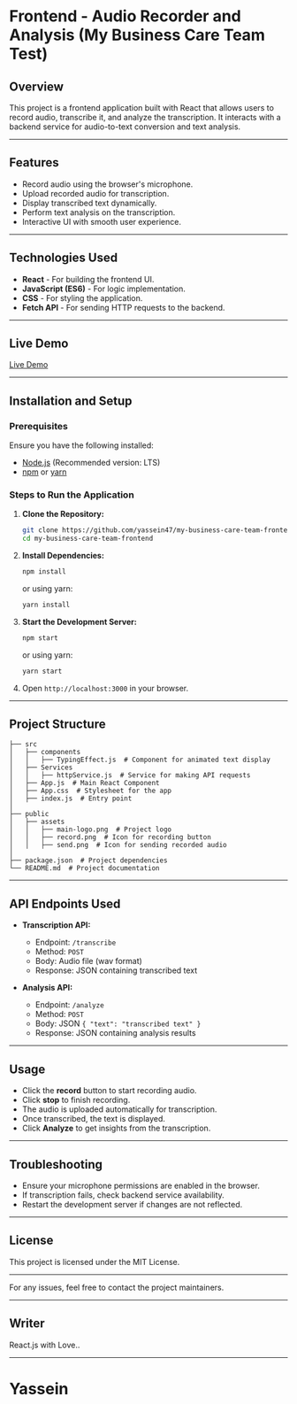 # Frontend - Audio Recorder and Analysis (My Business Care Team Test)

## Overview
This project is a frontend application built with React that allows users to record audio, transcribe it, and analyze the transcription. It interacts with a backend service for audio-to-text conversion and text analysis.

---


## Features
- Record audio using the browser's microphone.
- Upload recorded audio for transcription.
- Display transcribed text dynamically.
- Perform text analysis on the transcription.
- Interactive UI with smooth user experience.

---


## Technologies Used
- **React** - For building the frontend UI.
- **JavaScript (ES6)** - For logic implementation.
- **CSS** - For styling the application.
- **Fetch API** - For sending HTTP requests to the backend.

---


## Live Demo
[Live Demo](https://distinctive-faunie-my-bisuness-care-team-frontend-274b3477.koyeb.app/)


---


## Installation and Setup

### Prerequisites
Ensure you have the following installed:
- [Node.js](https://nodejs.org/) (Recommended version: LTS)
- [npm](https://www.npmjs.com/) or [yarn](https://yarnpkg.com/)

### Steps to Run the Application
1. **Clone the Repository:**
   ```sh
   git clone https://github.com/yassein47/my-business-care-team-frontend.git
   cd my-business-care-team-frontend
   ```
2. **Install Dependencies:**
   ```sh
   npm install
   ```
   or using yarn:
   ```sh
   yarn install
   ```
3. **Start the Development Server:**
   ```sh
   npm start
   ```
   or using yarn:
   ```sh
   yarn start
   ```
4. Open `http://localhost:3000` in your browser.

---


## Project Structure
```
├── src
│   ├── components
│   │   ├── TypingEffect.js  # Component for animated text display
│   ├── Services
│   │   ├── httpService.js  # Service for making API requests
│   ├── App.js  # Main React Component
│   ├── App.css  # Stylesheet for the app
│   ├── index.js  # Entry point
│
├── public
│   ├── assets
│   │   ├── main-logo.png  # Project logo
│   │   ├── record.png  # Icon for recording button
│   │   ├── send.png  # Icon for sending recorded audio
│
├── package.json  # Project dependencies
└── README.md  # Project documentation
```

---


## API Endpoints Used
- **Transcription API:**
  - Endpoint: `/transcribe`
  - Method: `POST`
  - Body: Audio file (wav format)
  - Response: JSON containing transcribed text

- **Analysis API:**
  - Endpoint: `/analyze`
  - Method: `POST`
  - Body: JSON `{ "text": "transcribed text" }`
  - Response: JSON containing analysis results

---


## Usage
- Click the **record** button to start recording audio.
- Click **stop** to finish recording.
- The audio is uploaded automatically for transcription.
- Once transcribed, the text is displayed.
- Click **Analyze** to get insights from the transcription.

---


## Troubleshooting
- Ensure your microphone permissions are enabled in the browser.
- If transcription fails, check backend service availability.
- Restart the development server if changes are not reflected.

---


## License
This project is licensed under the MIT License.

---

For any issues, feel free to contact the project maintainers.

---


## Writer
React.js with Love..

---

# Yassein


